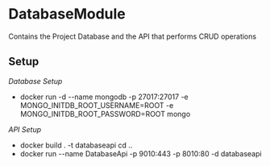 # DatabaseModule
Contains the Project Database and the API that performs CRUD operations

## Setup    
*Database Setup*  
- docker run -d --name mongodb -p 27017:27017 -e MONGO_INITDB_ROOT_USERNAME=ROOT -e MONGO_INITDB_ROOT_PASSWORD=ROOT mongo  

*API Setup*  
- docker build . -t databaseapi  cd ..
- docker run --name DatabaseApi -p 9010:443 -p 8010:80 -d databaseapi